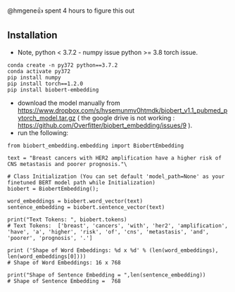 @hmgene:+1: spent 4 hours to figure this out

## Installation
* Note, python < 3.7.2 - numpy issue
python >= 3.8 torch issue.

```
conda create -n py372 python==3.7.2
conda activate py372
pip install numpy
pip install torch==1.2.0
pip install biobert-embedding
```

* download the model manually from 
https://www.dropbox.com/s/hvsemunmv0htmdk/biobert_v1.1_pubmed_pytorch_model.tar.gz
( the google drive is not working : https://github.com/Overfitter/biobert_embedding/issues/9 ).
* run the following:
```
from biobert_embedding.embedding import BiobertEmbedding

text = "Breast cancers with HER2 amplification have a higher risk of CNS metastasis and poorer prognosis."\

# Class Initialization (You can set default 'model_path=None' as your finetuned BERT model path while Initialization)
biobert = BiobertEmbedding();

word_embeddings = biobert.word_vector(text)
sentence_embedding = biobert.sentence_vector(text)

print("Text Tokens: ", biobert.tokens)
# Text Tokens:  ['breast', 'cancers', 'with', 'her2', 'amplification', 'have', 'a', 'higher', 'risk', 'of', 'cns', 'metastasis', 'and', 'poorer', 'prognosis', '.']

print ('Shape of Word Embeddings: %d x %d' % (len(word_embeddings), len(word_embeddings[0])))
# Shape of Word Embeddings: 16 x 768

print("Shape of Sentence Embedding = ",len(sentence_embedding))
# Shape of Sentence Embedding =  768
```
